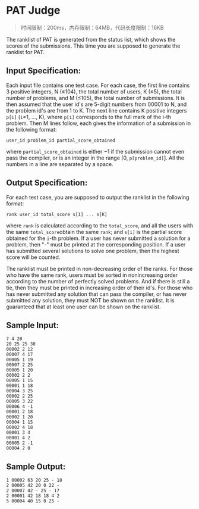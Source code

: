 # PAT Judge

> 时间限制：200ms，内存限制：64MB，代码长度限制：16KB

The ranklist of PAT is generated from the status list, which shows the scores of the submissions. This time you are supposed to generate the ranklist for PAT.

## Input Specification:

Each input file contains one test case. For each case, the first line contains 3 positive integers, N (≤104), the total number of users, K (≤5), the total number of problems, and M (≤105), the total number of submissions. It is then assumed that the user id's are 5-digit numbers from 00001 to N, and the problem id's are from 1 to K. The next line contains K positive integers `p[i]` (`i`=1, ..., K), where `p[i]` corresponds to the full mark of the i-th problem. Then M lines follow, each gives the information of a submission in the following format:

```
user_id problem_id partial_score_obtained
```

where `partial_score_obtained` is either −1 if the submission cannot even pass the compiler, or is an integer in the range [0, `p[problem_id]`]. All the numbers in a line are separated by a space.

## Output Specification:

For each test case, you are supposed to output the ranklist in the following format:

```
rank user_id total_score s[1] ... s[K]
```

where `rank` is calculated according to the `total_score`, and all the users with the same `total_score`obtain the same `rank`; and `s[i]` is the partial score obtained for the `i`-th problem. If a user has never submitted a solution for a problem, then "-" must be printed at the corresponding position. If a user has submitted several solutions to solve one problem, then the highest score will be counted.

The ranklist must be printed in non-decreasing order of the ranks. For those who have the same rank, users must be sorted in nonincreasing order according to the number of perfectly solved problems. And if there is still a tie, then they must be printed in increasing order of their id's. For those who has never submitted any solution that can pass the compiler, or has never submitted any solution, they must NOT be shown on the ranklist. It is guaranteed that at least one user can be shown on the ranklist.

## Sample Input:

```
7 4 20
20 25 25 30
00002 2 12
00007 4 17
00005 1 19
00007 2 25
00005 1 20
00002 2 2
00005 1 15
00001 1 18
00004 3 25
00002 2 25
00005 3 22
00006 4 -1
00001 2 18
00002 1 20
00004 1 15
00002 4 18
00001 3 4
00001 4 2
00005 2 -1
00004 2 0
```

## Sample Output:

```
1 00002 63 20 25 - 18
2 00005 42 20 0 22 -
2 00007 42 - 25 - 17
2 00001 42 18 18 4 2
5 00004 40 15 0 25 -
```